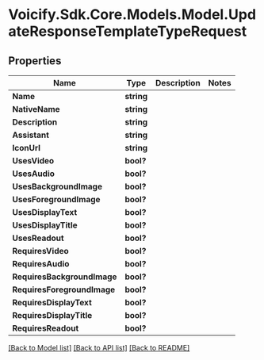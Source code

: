 # Voicify.Sdk.Core.Models.Model.UpdateResponseTemplateTypeRequest
## Properties

Name | Type | Description | Notes
------------ | ------------- | ------------- | -------------
**Name** | **string** |  | 
**NativeName** | **string** |  | 
**Description** | **string** |  | 
**Assistant** | **string** |  | 
**IconUrl** | **string** |  | 
**UsesVideo** | **bool?** |  | 
**UsesAudio** | **bool?** |  | 
**UsesBackgroundImage** | **bool?** |  | 
**UsesForegroundImage** | **bool?** |  | 
**UsesDisplayText** | **bool?** |  | 
**UsesDisplayTitle** | **bool?** |  | 
**UsesReadout** | **bool?** |  | 
**RequiresVideo** | **bool?** |  | 
**RequiresAudio** | **bool?** |  | 
**RequiresBackgroundImage** | **bool?** |  | 
**RequiresForegroundImage** | **bool?** |  | 
**RequiresDisplayText** | **bool?** |  | 
**RequiresDisplayTitle** | **bool?** |  | 
**RequiresReadout** | **bool?** |  | 

[[Back to Model list]](../README.md#documentation-for-models) [[Back to API list]](../README.md#documentation-for-api-endpoints) [[Back to README]](../README.md)

